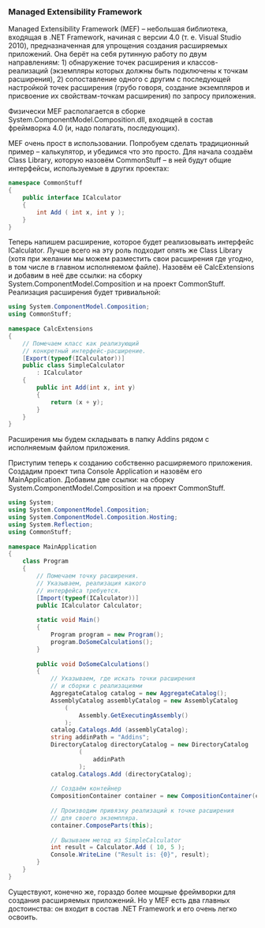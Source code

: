 ﻿### Managed Extensibility Framework

Managed Extensibility Framework (MEF) – небольшая библиотека, входящая в .NET Framework, начиная с версии 4.0 (т. е. Visual Studio 2010), предназначенная для упрощения создания расширяемых приложений. Она берёт на себя рутинную работу по двум направлениям: 1) обнаружение точек расширения и классов-реализаций (экземпляры которых должны быть подключены к точкам расширения), 2) сопоставление одного с другим с последующей настройкой точек расширения (грубо говоря, создание экземпляров и присвоение их свойствам-точкам расширения) по запросу приложения.

Физически MEF располагается в сборке System.ComponentModel.Composition.dll, входящей в состав фреймворка 4.0 (и, надо полагать, последующих).

MEF очень прост в использовании. Попробуем сделать традиционный пример – калькулятор, и убедимся что это просто. Для начала создаём Class Library, которую назовём CommonStuff – в ней будут общие интерфейсы, используемые в других проектах:

```csharp
namespace CommonStuff
{
    public interface ICalculator
    {
        int Add ( int x, int y );
    }
}
```

Теперь напишем расширение, которое будет реализовывать интерфейс ICalculator. Лучше всего на эту роль подходит опять же Class Library (хотя при желании мы можем разместить свои расширения где угодно, в том числе в главном исполняемом файле). Назовём её CalcExtensions и добавим в неё две ссылки: на сборку System.ComponentModel.Composition и на проект CommonStuff. Реализация расширения будет тривиальной:

```csharp
using System.ComponentModel.Composition;
using CommonStuff;
 
namespace CalcExtensions
{
    // Помечаем класс как реализующий
    // конкретный интерфейс-расширение.
    [Export(typeof(ICalculator))]
    public class SimpleCalculator
        : ICalculator
    {
        public int Add(int x, int y)
        {
            return (x + y);
        }
    }
}
```

Расширения мы будем складывать в папку Addins рядом с исполняемым файлом приложения.

Приступим теперь к созданию собственно расширяемого приложения. Создадим проект типа Console Application и назовём его MainApplication. Добавим две ссылки: на сборку System.ComponentModel.Composition и на проект CommonStuff.

```csharp
using System;
using System.ComponentModel.Composition;
using System.ComponentModel.Composition.Hosting;
using System.Reflection;
using CommonStuff;
 
namespace MainApplication
{
    class Program
    {
        // Помечаем точку расширения.
        // Указываем, реализация какого
        // интерфейса требуется.
        [Import(typeof(ICalculator))]
        public ICalculator Calculator;
 
        static void Main()
        {
            Program program = new Program();
            program.DoSomeCalculations();
        }
 
        public void DoSomeCalculations()
        {
            // Указываем, где искать точки расширения
            // и сборки с реализациями
            AggregateCatalog catalog = new AggregateCatalog();
            AssemblyCatalog assemblyCatalog = new AssemblyCatalog
                (
                    Assembly.GetExecutingAssembly()
                );
            catalog.Catalogs.Add (assemblyCatalog);
            string addinPath = "Addins";
            DirectoryCatalog directoryCatalog = new DirectoryCatalog
                    (
                        addinPath
                    );
            catalog.Catalogs.Add (directoryCatalog);
 
            // Создаём контейнер
            CompositionContainer container = new CompositionContainer(catalog);
 
            // Производим привязку реализаций к точке расширения
            // для своего экземпляра.
            container.ComposeParts(this);
 
            // Вызываем метод из SimpleCalculator
            int result = Calculator.Add ( 10, 5 );
            Console.WriteLine ("Result is: {0}", result);
        }
    }
}
```

Существуют, конечно же, гораздо более мощные фреймворки для создания расширяемых приложений. Но у MEF есть два главных достоинства: он входит в состав .NET Framework и его очень легко освоить.
